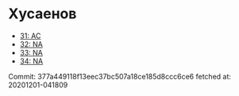 # Хусаенов
- [31: AC](31.md)
- [32: NA](32.md)
- [33: NA](33.md)
- [34: NA](34.md)

Commit: 377a449118f13eec37bc507a18ce185d8ccc6ce6
 fetched at: 20201201-041809
